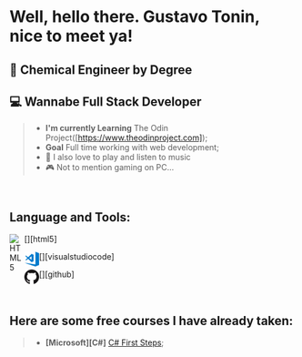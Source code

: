 <!--


- 📫 How to reach me: ...

-->

# **Well, hello there. Gustavo Tonin, nice to meet ya!**

## 🧪 Chemical Engineer by Degree

## 💻 Wannabe Full Stack Developer

> - **I'm currently Learning** The Odin Project([https://www.theodinproject.com]);
> - **Goal** Full time working with web development;
> - 🎵 I also love to play and listen to music
> - 🎮 Not to mention gaming on PC...

<br>

## Language and Tools:

[<img align="left" alt="HTML5" width="26px" src="https://www.flaticon.com/svg/static/icons/svg/1216/1216733.svg" />][html5]

[<img align="left" alt="Visual Studio Code" width="26px" src="https://raw.githubusercontent.com/github/explore/80688e429a7d4ef2fca1e82350fe8e3517d3494d/topics/visual-studio-code/visual-studio-code.png" />][visualstudiocode]

[<img align="left" alt="GitHub" width="26px" src="https://raw.githubusercontent.com/github/explore/78df643247d429f6cc873026c0622819ad797942/topics/github/github.png" />][github]

<br>

## Here are some free courses I have already taken:

> - **\[Microsoft]\[C#]** [C# First Steps]([MicrosoftFirsSteps]);
